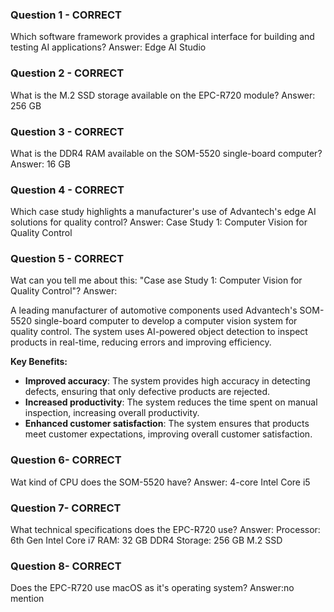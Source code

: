 
### Question 1 - CORRECT
Which software framework provides a graphical interface for building and testing AI applications?
Answer: Edge AI Studio

### Question 2 - CORRECT
What is the M.2 SSD storage available on the EPC-R720 module?
Answer: 256 GB

### Question 3 - CORRECT
What is the  DDR4 RAM available on the SOM-5520 single-board computer?
Answer: 16 GB

### Question 4 - CORRECT
Which case study highlights a manufacturer's use of Advantech's edge AI solutions for quality control?
Answer: Case Study 1: Computer Vision for Quality Control

### Question 5 - CORRECT
Wat can you tell me about this: "Case ase Study 1: Computer Vision for Quality Control"?
Answer: 

A leading manufacturer of automotive components used Advantech's SOM-5520 single-board computer to develop a computer vision system for quality control. The system uses AI-powered object detection to inspect products in real-time, reducing errors and improving efficiency.

**Key Benefits:**

* **Improved accuracy**: The system provides high accuracy in detecting defects, ensuring that only defective products are rejected.
* **Increased productivity**: The system reduces the time spent on manual inspection, increasing overall productivity.
* **Enhanced customer satisfaction**: The system ensures that products meet customer expectations, improving overall customer satisfaction.

### Question 6- CORRECT
Wat kind of CPU does the SOM-5520 have?
Answer: 4-core Intel Core i5

### Question 7- CORRECT
What technical specifications does the EPC-R720 use?
Answer: Processor: 6th Gen Intel Core i7
	RAM: 32 GB DDR4
	Storage: 256 GB M.2 SSD
	
### Question 8- CORRECT
Does the EPC-R720 use macOS as it's operating system?
Answer:no mention
